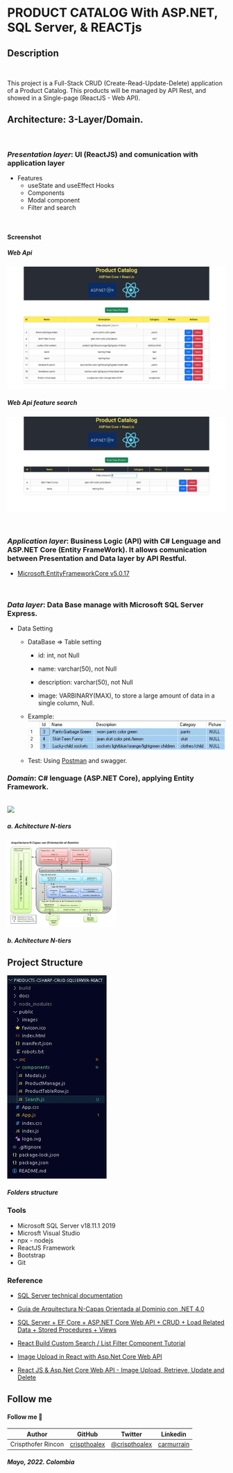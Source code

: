 # PRODUCT CATALOG With ASP.NET, SQL Server, & REACTjs

## Description
<br>

This project is a Full-Stack CRUD (Create-Read-Update-Delete) application of a Product Catalog. This products will be managed by API Rest, and showed in a Single-page (ReactJS - Web API).

## Architecture: 3-Layer/Domain.
<br>

### *Presentation layer*: UI (ReactJS) and comunication with application layer

 + Features
	+ useState and useEffect Hooks
	+ Components
 	+ Modal component
	+ Filter and search
<br>

#### Screenshot

##### Web Api
![](./public/images/webapiscreenshoot00.JPG)

##### Web Api feature search
![](./public/images/webapiscreenshoot01.JPG)

<br>

### *Application layer*: Business Logic (API) with C# Lenguage and ASP.NET Core (Entity FrameWork). It allows comunication between Presentation and Data layer by API Restful.


+ [Microsoft.EntityFrameworkCore v5.0.17](https://www.nuget.org/packages/Microsoft.EntityFrameworkCore/)
<br>

### *Data layer*: Data Base manage with Microsoft SQL Server Express.

+ Data Setting

	+ DataBase => Table setting

		+ id: int, not Null

		+ name: varchar(50), not Null

		+ description: varchar(50), not Null

		+ image: VARBINARY(MAX), to store a large amount of data in a single column, Null.

	+ Example:
		![](./public/images/dbscreenshoot00.JPG)

			
	+ Test: Using [Postman](https://www.postman.com/) and swagger.


### *Domain*: C# lenguage (ASP.NET Core), applying Entity Framework.
<br/>

<img src="https://www.brcline.com/wp-content/uploads/2022/01/software-architecture-n-tier-application.png" width=200px>

##### a. Achitecture N-tiers

<img src="./public/images/n-tiers_architecture02.JPG" width=250px>

##### b. Achitecture N-tiers


## Project Structure

![](./public/images/folderstructure01.JPG)

##### Folders structure


### Tools

* Microsoft SQL Server v18.11.1 2019
* Microsft Visual Studio
* npx - nodejs
* ReactJS Framework
* Bootstrap
* Git

### Reference

+ [SQL Server technical documentation](https://docs.microsoft.com/en-us/sql/sql-server/?view=sql-server-ver15)

+ [Guía de Arquitectura N-Capas
Orientada al Dominio con .NET 4.0](https://www.google.com/url?sa=t&rct=j&q=&esrc=s&source=web&cd=&cad=rja&uact=8&ved=2ahUKEwi46PbMuvz3AhVATTABHSWJAYIQFnoECCEQAQ&url=https%3A%2F%2Fresultadoslab.husi.org.co%2Fresources%2Fguia.pdf&usg=AOvVaw0Ib2h-KwgGBH0aJ1Ur95_2)

+ [SQL Server + EF Core + ASP.NET Core Web API + CRUD + Load Related Data + Stored Procedures + Views](https://www.youtube.com/watch?v=DoYmpAPoixI)

+ [React Build Custom Search / List Filter Component Tutorial](https://www.positronx.io/react-build-custom-search-list-filter-component-tutorial/)

+ [Image Upload in React with Asp.Net Core Web API](https://youtu.be/ORVShW0Yjaw)

+ [React JS & Asp.Net Core Web API - Image Upload, Retrieve, Update and Delete](https://www.youtube.com/watch?v=jSO5KJLd5Qk)


## Follow me

#### **Follow me** 💬

| **Author** | **GitHub** | **Twitter** | **Linkedin** |
| :---: | :---: | :---: | :---: |
| Crispthofer Rincon | [crispthoalex](https://github.com/crispthoalex) | [@crispthoalex](https://twitter.com/crispthoalex) | [carmurrain](https://www.linkedin.com/in/carmurrain) |



##### Mayo, 2022. Colombia